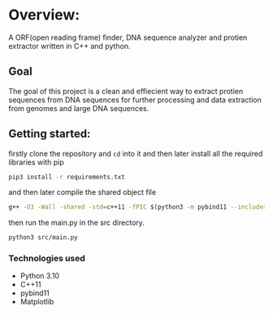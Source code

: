 # Overview: 
A ORF(open reading frame) finder, DNA sequence analyzer and protien extractor written in C++ and python.

## Goal
The goal of this project is a clean and effiecient way to extract protien sequences from DNA sequences for further processing and data extraction from genomes and large DNA sequences.

## Getting started:
firstly clone the repository and ```cd``` into it and then later install all the required libraries with pip
```bash
pip3 install -r requirements.txt
```
and then later compile the shared object file
```bash
g++ -O3 -Wall -shared -std=c++11 -fPIC $(python3 -m pybind11 --includes) src/cpplib.cpp -o src/cpplib$(python3-config --extension-suffix)
```

then run the main.py in the src directory.
```bash
python3 src/main.py
```

### Technologies used
- Python 3.10
- C++11
- pybind11
- Matplotlib